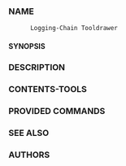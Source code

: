 ### NAME
		  Logging-Chain Tooldrawer

#### SYNOPSIS


### DESCRIPTION


### CONTENTS-TOOLS


### PROVIDED COMMANDS


### SEE ALSO


### AUTHORS
